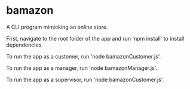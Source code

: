 # bamazon
A CLI program mimicking an online store.

First, navigate to the root folder of the app and run 'npm install' to install dependencies. 

To run the app as a customer, run 'node bamazonCustomer.js'.

To run the app as a manager, run 'node bamazonManager.js'.

To run the app as a supervisor, run 'node bamazonCustomer.js'.
